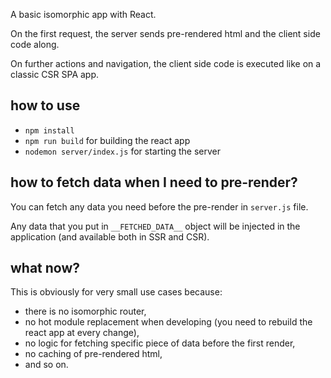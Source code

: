 A basic isomorphic app with React.

On the first request, the server sends pre-rendered html and the client side code along. 

On further actions and navigation, the client side code is executed like on a classic CSR SPA app.

## how to use
- `npm install`
- `npm run build` for building the react app
- `nodemon server/index.js` for starting the server

## how to fetch data when I need to pre-render?
You can fetch any data you need before the pre-render in `server.js` file.

Any data that you put in `__FETCHED_DATA__` object will be injected in the application (and available both in SSR and CSR).

## what now?
This is obviously for very small use cases because: 
- there is no isomorphic router, 
- no hot module replacement when developing (you need to rebuild the react app at every change), 
- no logic for fetching specific piece of data before the first render, 
- no caching of pre-rendered html,
- and so on.
